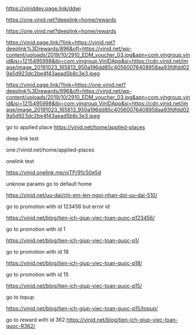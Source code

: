 https://viniddev.page.link/ddwj


https://one.vinid.net?deeplink=home/rewards



https://one.vinid.net?deeplink=home/rewards

https://vinid.page.link/?link=https://vinid.net?deeplink%3Drewards/896&ofl=https://vinid.net/wp-content/uploads/2019/10/2910_EDM_voucher_03.jpg&apn=com.vingroup.vinid&isi=1215495998&ibi=com.vingroup.VinIDApp&si=https://cdn.vinid.net/image/image_20191023_165813_950a196dd85c40560076408958aa93fdfdd029a5d923dc2be4f43aead5b8c3e3.jpeg




https://vinid.page.link/?link=https://one.vinid.net?deeplink%3Drewards/896&ofl=https://vinid.net/wp-content/uploads/2019/10/2910_EDM_voucher_03.jpg&apn=com.vingroup.vinid&isi=1215495998&ibi=com.vingroup.VinIDApp&si=https://cdn.vinid.net/image/image_20191023_165813_950a196dd85c40560076408958aa93fdfdd029a5d923dc2be4f43aead5b8c3e3.jpeg





go to applied place
https://vinid.net/home/applied-places 

deep link test

one://vinid.net/home/applied-places 

onelink test

https://vinid.onelink.me/ojTP/91c50e5d


unknow params go to default home

https://vinid.net/uu-dai/chi-em-len-ngoi-nhan-doi-uu-dai-510/

go to promotion with id 123456 but error id

https://vinid.net/blog/tien-ich-giup-viec-toan-quoc-p123456/


go to promotion with id 1

https://vinid.net/blog/tien-ich-giup-viec-toan-quoc-p1/


go to promotion with id 18

https://vinid.net/blog/tien-ich-giup-viec-toan-quoc-p18/


go to promotion with id 15

https://vinid.net/blog/tien-ich-giup-viec-toan-quoc-p15/


go to topup

https://vinid.net/blog/tien-ich-giup-viec-toan-quoc-p15/topup/




go to reward with id 362
https://vinid.net/blog/tien-ich-giup-viec-toan-quoc-R362/
